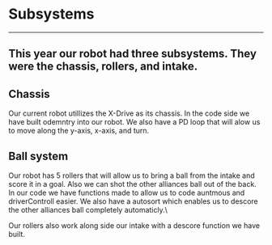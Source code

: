 # Subsystems
---
This year our robot had three subsystems. They were the chassis, rollers, and intake.
---

## Chassis
Our current robot utillizes the X-Drive as its chassis. In the code side we have built odemntry into our robot. We also have a PD loop that will alow us to move along the y-axis, x-axis, and turn.

## Ball system
Our robot has 5 rollers that will allow us to bring a ball from the intake and score it in a goal. Also we can shot the other alliances ball out of the back. In our code we have functions made to allow us to code auntmous and driverControll easier. We also have a autosort which enables us to descore the other alliances ball completely automaticly.\

Our rollers also work along side our intake with a descore function we have built.

